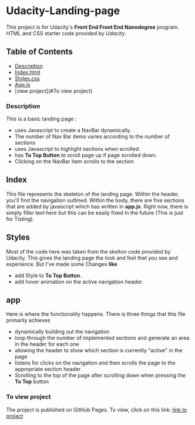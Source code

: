 # Udacity-Landing-page
This project is for Udacity's **Front End Front End Nanodegree** program. 
HTML and CSS starter code provided by *Udacity*.

## Table of Contents

* [Description](#Description)
* [Index.html](#Index)
* [Styles.css](#Styles)
* [App.js](#app)
* [view project](#To view project)

### Description

This is a basic landing page :
* uses Javascript to create a NavBar dynamically.
* The number of Nav Bar items varies according to the number of sections
* uses Javascript to highlight sections when scrolled.
* has **To Top Button** to scroll page up if page scrolled down.
* Clicking on the NavBar item scrolls to the section

## Index
This file represents the skeleton of the landing page. Within the header, you'll find the navigation outlined. Within the body, there are five sections that are added by javascript which has written in **app.js**.
Right now, there is simply filler text here but this can be easily fixed in the future (This is just for Tisting).

## Styles
Most of the code here was taken from the skelton code provided by Udacity. This gives the landing page the look and feel that you see and experience.
But I've made some Changes **like**
* add Style to **To Top Button**.
* add hover animation on the active navigation header.


## app
Here is where the functionality happens. There is three things that this file primarily achieves
* dynamically building out the navigation
* loop through the number of implemented sections and generate an area in the header for each one
* allowing the header to show which section is currently "active" in the page
* listens for clicks on the navigation and then scrolls the page to the appropriate section header
* Scrolling to the top of the page after scrolling down when pressing the **To Top** button

### To view project
The project is published on GitHub Pages. To view, 
click on this link: [link to project](https://htmlpreview.github.io/?https://github.com/ahmedtelbani/Udacity-Landing-page/blob/master/index.html)
